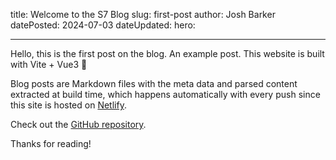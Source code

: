 title: Welcome to the S7 Blog
slug: first-post
author: Josh Barker
datePosted: 2024-07-03
dateUpdated:
hero:

---
Hello, this is the first post on the blog. An example post. This website is built with Vite + Vue3 🙂

Blog posts are Markdown files with the meta data and parsed content extracted at build time, which happens automatically with every push since this site is hosted on [Netlify](https://netlify.com).

Check out the [GitHub repository](https://github.com/s7software/s7.gg).

Thanks for reading!